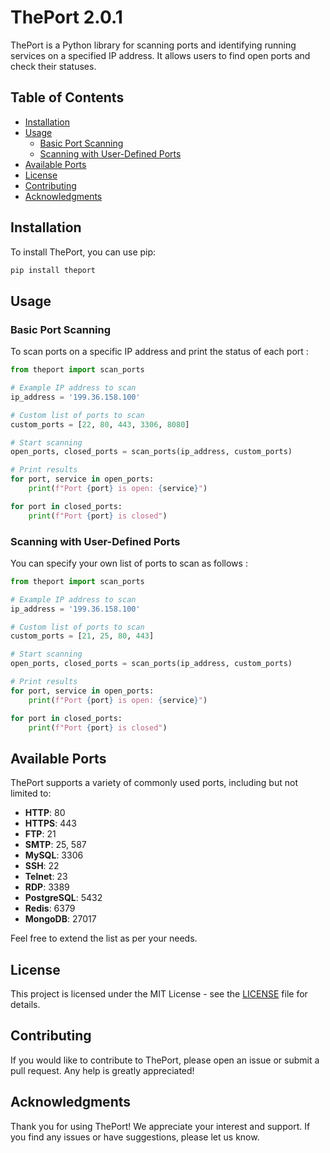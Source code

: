 # ThePort 2.0.1

ThePort is a Python library for scanning ports and identifying running services on a specified IP address. It allows users to find open ports and check their statuses.

## Table of Contents
- [Installation](#installation)
- [Usage](#usage)
  - [Basic Port Scanning](#basic-port-scanning)
  - [Scanning with User-Defined Ports](#scanning-with-user-defined-ports)
- [Available Ports](#available-ports)
- [License](#license)
- [Contributing](#contributing)
- [Acknowledgments](#acknowledgments)

## Installation

To install ThePort, you can use pip:

```bash
pip install theport
```

## Usage

### Basic Port Scanning

To scan ports on a specific IP address and print the status of each port :

```python
from theport import scan_ports

# Example IP address to scan
ip_address = '199.36.158.100'

# Custom list of ports to scan
custom_ports = [22, 80, 443, 3306, 8080]

# Start scanning
open_ports, closed_ports = scan_ports(ip_address, custom_ports)

# Print results
for port, service in open_ports:
    print(f"Port {port} is open: {service}")

for port in closed_ports:
    print(f"Port {port} is closed")
```

### Scanning with User-Defined Ports

You can specify your own list of ports to scan as follows :

```python
from theport import scan_ports

# Example IP address to scan
ip_address = '199.36.158.100'

# Custom list of ports to scan
custom_ports = [21, 25, 80, 443]

# Start scanning
open_ports, closed_ports = scan_ports(ip_address, custom_ports)

# Print results
for port, service in open_ports:
    print(f"Port {port} is open: {service}")

for port in closed_ports:
    print(f"Port {port} is closed")
```

## Available Ports

ThePort supports a variety of commonly used ports, including but not limited to:

- **HTTP**: 80
- **HTTPS**: 443
- **FTP**: 21
- **SMTP**: 25, 587
- **MySQL**: 3306
- **SSH**: 22
- **Telnet**: 23
- **RDP**: 3389
- **PostgreSQL**: 5432
- **Redis**: 6379
- **MongoDB**: 27017

Feel free to extend the list as per your needs.

## License

This project is licensed under the MIT License - see the [LICENSE](LICENSE) file for details.

## Contributing

If you would like to contribute to ThePort, please open an issue or submit a pull request. Any help is greatly appreciated!

## Acknowledgments

Thank you for using ThePort! We appreciate your interest and support. If you find any issues or have suggestions, please let us know.
